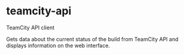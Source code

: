 # teamcity-api
TeamCity API client

Gets data about the current status of the build from TeamCity API and displays information on the web interface.
